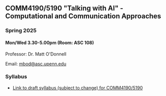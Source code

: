 
## COMM4190/5190 "Talking with AI" - Computational and Communication Approaches

### Spring 2025

#### Mon/Wed 3.30-5.00pm (Room: ASC 108)


Professor: Dr. Matt O'Donnell 

Email: mbod@asc.upenn.edu



### Syllabus

* [Link to draft syllabus (subject to change) for COMM4190/5190](syllabus.md)

